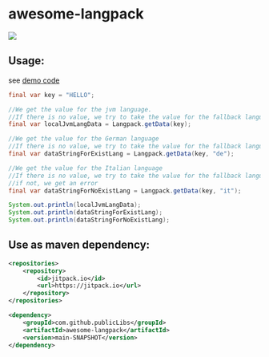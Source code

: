 # awesome-langpack


[![](https://jitpack.io/v/publicLibs/awesome-langpack.svg)](https://jitpack.io/#publicLibs/awesome-langpack)

## Usage:
see [demo code](src/main/java/com/github/publiclibs/langpack/demo/LangpackDemo.java) 

```java
final var key = "HELLO";

//We get the value for the jvm language. 
//If there is no value, we try to take the value for the fallback language
final var localJvmLangData = Langpack.getData(key);

//We get the value for the German language
//If there is no value, we try to take the value for the fallback language
final var dataStringForExistLang = Langpack.getData(key, "de");

//We get the value for the Italian language
//If there is no value, we try to take the value for the fallback language
//if not, we get an error
final var dataStringForNoExistLang = Langpack.getData(key, "it");

System.out.println(localJvmLangData);
System.out.println(dataStringForExistLang);
System.out.println(dataStringForNoExistLang);
```

## Use as maven dependency:

```xml
<repositories>
	<repository>
		<id>jitpack.io</id>
		<url>https://jitpack.io</url>
	</repository>
</repositories>
```

```xml
<dependency>
	<groupId>com.github.publicLibs</groupId>
	<artifactId>awesome-langpack</artifactId>
	<version>main-SNAPSHOT</version>
</dependency>
```
